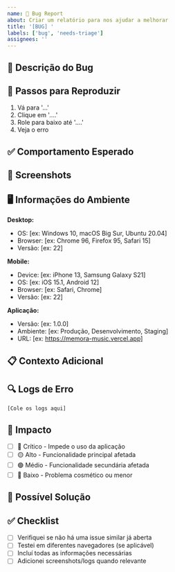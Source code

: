 ```yaml
---
name: 🐛 Bug Report
about: Criar um relatório para nos ajudar a melhorar
title: '[BUG] '
labels: ['bug', 'needs-triage']
assignees: ''
---
```


## 🐛 Descrição do Bug

<!-- Uma descrição clara e concisa do que é o bug -->

## 🔄 Passos para Reproduzir

<!-- Passos para reproduzir o comportamento -->

1. Vá para '...'
2. Clique em '....'
3. Role para baixo até '....'
4. Veja o erro

## ✅ Comportamento Esperado

<!-- Uma descrição clara e concisa do que você esperava que acontecesse -->

## 📸 Screenshots

<!-- Se aplicável, adicione screenshots para ajudar a explicar seu problema -->

## 🖥️ Informações do Ambiente

<!-- Complete as seguintes informações -->

**Desktop:**
- OS: [ex: Windows 10, macOS Big Sur, Ubuntu 20.04]
- Browser: [ex: Chrome 96, Firefox 95, Safari 15]
- Versão: [ex: 22]

**Mobile:**
- Device: [ex: iPhone 13, Samsung Galaxy S21]
- OS: [ex: iOS 15.1, Android 12]
- Browser: [ex: Safari, Chrome]
- Versão: [ex: 22]

**Aplicação:**
- Versão: [ex: 1.0.0]
- Ambiente: [ex: Produção, Desenvolvimento, Staging]
- URL: [ex: https://memora-music.vercel.app]

## 📋 Contexto Adicional

<!-- Adicione qualquer outro contexto sobre o problema aqui -->

## 🔍 Logs de Erro

<!-- Se aplicável, adicione logs de erro do console do navegador -->

```
[Cole os logs aqui]
```

## 🎯 Impacto

<!-- Marque com [x] o nível de impacto -->

- [ ] 🔴 Crítico - Impede o uso da aplicação
- [ ] 🟡 Alto - Funcionalidade principal afetada
- [ ] 🟢 Médio - Funcionalidade secundária afetada
- [ ] 🔵 Baixo - Problema cosmético ou menor

## 🔧 Possível Solução

<!-- Se você tem uma ideia de como corrigir, descreva aqui -->

## ✅ Checklist

- [ ] Verifiquei se não há uma issue similar já aberta
- [ ] Testei em diferentes navegadores (se aplicável)
- [ ] Incluí todas as informações necessárias
- [ ] Adicionei screenshots/logs quando relevante